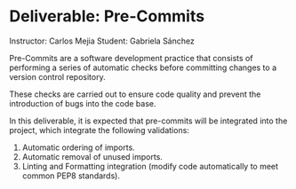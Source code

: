 # Deliverable: Pre-Commits

Instructor: Carlos Mejia
Student: Gabriela Sánchez

Pre-Commits are a software development practice that consists of performing a series of automatic checks before committing changes to a version control repository.

These checks are carried out to ensure code quality and prevent the introduction of bugs into the code base.

In this deliverable, it is expected that pre-commits will be integrated into the project, which integrate the following validations:
1. Automatic ordering of imports.
2. Automatic removal of unused imports.
3. Linting and Formatting integration (modify code automatically to meet common PEP8 standards).